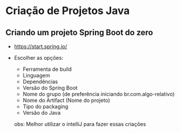 # Criação de Projetos Java

## Criando um projeto Spring Boot do zero

- https://start.spring.io/
- Escolher as opções:
  - Ferramenta de build
  - Linguagem
  - Dependências
  - Versão do Spring Boot
  - Nome do grupo (de preferência iniciando br.com.algo-relativo)
  - Nome do Artifact (Nome do projeto)
  - Tipo do packaging
  - Versão do Java
  
  obs: Melhor utilizar o intelliJ para fazer essas criações
